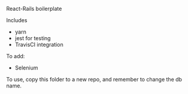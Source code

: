 React-Rails boilerplate

Includes
- yarn
- jest for testing
- TravisCI integration

To add:
- Selenium

To use, copy this folder to a new repo, and remember to change the db name.
